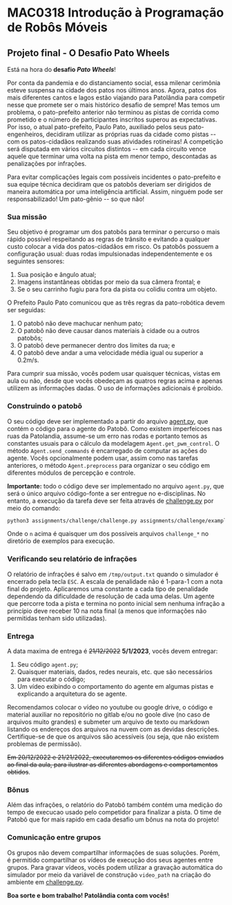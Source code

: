 # MAC0318 Introdução à Programação de Robôs Móveis

## Projeto final - O Desafio Pato Wheels

Está na hora do **desafio *Pato Wheels***!

Por conta da pandemia e do distanciamento social, essa milenar cerimônia esteve suspensa na
cidade dos patos nos últimos anos. Agora, patos dos mais diferentes cantos e lagos estão
viajando para Patolândia para competir nesse que promete ser o mais histórico
desafio de sempre! Mas temos um problema, o pato-prefeito anterior não terminou as pistas de corrida como prometido e o número de participantes inscritos superou as expectativas. Por isso, o atual pato-prefeito, Paulo Pato, auxiliado pelos seus pato-engenheiros, decidiram utilizar as próprias ruas da cidade como pistas -- com os patos-cidadãos realizando suas atividades rotineiras! 
A competição será disputada em vários circuitos distintos -- em cada circuito vence aquele que terminar uma volta na pista em menor tempo, descontadas as penalizações por infrações. 

Para evitar complicações legais com possíveis incidentes o pato-prefeito e sua equipe técnica decidiram que os patobôs deveriam ser dirigidos de maneira automática por uma inteligência artificial. 
Assim, ninguém pode ser responsabilizado! Um pato-gênio -- so que não!


### Sua missão

Seu objetivo é programar um dos patobôs para terminar o percurso o mais rápido possível respeitando as regras de trânsito e evitando a qualquer custo colocar a vida dos patos-cidadãos em risco.
Os patobôs possuem a configuração usual: duas rodas impulsionadas independentemente e os seguintes sensores:

1. Sua posição e ângulo atual;
2. Imagens instantâneas obtidas por meio da sua câmera frontal; e
3. Se o seu carrinho fugiu para fora da pista ou colidiu contra um objeto.

O Prefeito Paulo Pato comunicou que as três regras da pato-robótica devem ser seguidas:

1. O patobô não deve machucar nenhum pato;
2. O patobô não deve causar danos materiais à cidade ou a outros patobôs;
3. O patobô deve permanecer dentro dos limites da rua; e
4. O patobô deve andar a uma velocidade média igual ou superior a 0.2m/s.

Para cumprir sua missão, vocês podem usar quaisquer técnicas, vistas em aula ou 
não, desde que vocês obedeçam as quatros regras acima e apenas utilizem as informações
dadas. O uso de informações adicionais é proibido.

### Construindo o patobô

O seu código deve ser implementado a partir do arquivo [agent.py](./agent.py), que
contém o código para o agente do Patobô. Como existem imperfeicoes nas ruas da
Patolandia, assume-se um erro nas rodas e portanto temos as constantes usuais para
o cálculo da modelagem `Agent.get_pwm_control`. O método `Agent.send_commands` é 
encarregado de computar as ações do agente. Vocês opcionalmente podem usar, assim
como nas tarefas anteriores, o método `Agent.preprocess` para organizar o seu código
em diferentes módulos de percepção e controle.

**Importante:** todo o código deve ser implementado no arquivo `agent.py`, que será 
o único arquivo código-fonte a ser entregue no e-disciplinas. No entanto, a execução
da tarefa deve ser feita através de [challenge.py](./challenge.py) por meio do comando:

```bash
python3 assignments/challenge/challenge.py assignments/challenge/examples/challenge_n
```

Onde o `n` acima é quaisquer um dos possíveis arquivos `challenge_*` no diretório de
exemplos para execução.

### Verificando seu relatório de infrações

O relatório de infrações é salvo em `/tmp/output.txt` quando o simulador é encerrado 
pela tecla `ESC`. A escala de penalidade não é 1-para-1 com a nota final do projeto. 
Aplicaremos uma constante a cada tipo de penalidade dependendo da dificuldade de
resolução de cada uma delas. Um agente que percorre toda a pista e termina no ponto
inicial sem nenhuma infração a princípio deve receber 10 na nota final (a menos que
informações não permitidas tenham sido utilizadas).

### Entrega

A data maxima de entrega é ~~21/12/2022~~ **5/1/2023**, vocês devem entregar:

1. Seu código `agent.py`;
2. Quaisquer materiais, dados, redes neurais, etc. que são necessários para executar
o código;
3. Um vídeo exibindo o comportamento do agente em algumas pistas e explicando a arquitetura do se agente.

Recomendamos colocar o vídeo no youtube ou google drive, o código e material auxiliar no repositório no gitlab e/ou no goole dive (no caso de arquivos muito grandes) e submeter um arquivo de texto ou markdown listando os endereços dos arquivos na nuvem com as devidas descrições. Certifique-se de que os arquivos são acessíveis (ou seja, que não existem problemas de permissão).

~~Em 20/12/2022 e 21/21/2022, executaremos os diferentes códigos enviados ao final da aula, para ilustrar as diferentes abordagens e comportamentos obtidos~~. 

### Bônus

Além das infrações, o relatório do Patobô também contém uma medição do tempo de
execucao usado pelo competidor para finalizar a pista. O time de Patobô que for
mais rapido em cada desafio um bônus na nota do projeto!

### Comunicação entre grupos

Os grupos não devem compartilhar informações de suas soluções. Porém, é permitido
compartilhar os vídeos de execução dos seus agentes entre grupos. Para gravar vídeos,
vocês podem utilizar a gravação automática do simulador por meio da variável de
construção `video_path` na criação do ambiente em [challenge.py](./challenge.py).

**Boa sorte e bom trabalho! Patolândia conta com vocês!**
